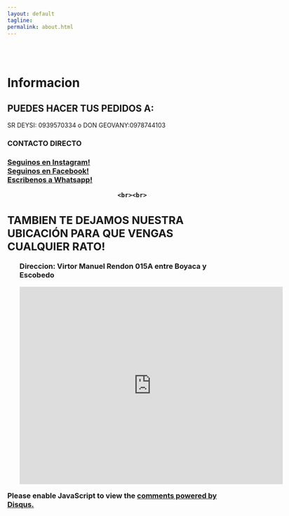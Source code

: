 ```yaml
---
layout: default
tagline:
permalink: about.html
---
```

<br><br>

<h1>Informacion</h1>


<h2>PUEDES HACER TUS PEDIDOS A:</h2>

<p>SR DEYSI: 0939570334  o  DON GEOVANY:0978744103</p>

<h3>CONTACTO DIRECTO<h3>

<div class="social">
    	<a href="https://www.instagram.com/elrinconcitodelsaborjl/" target="_blank">
<ion-icon name="logo-instagram"></ion-icon> <span>Seguinos en Instagram!</span></a></div>

<div class="social">
	<a href="https://www.facebook.com/elrinconcitodelsabor0/" target="_blank">
				<ion-icon name="logo-facebook"></ion-icon> <span>Seguinos en Facebook!</span></a></div>
<div class="social">
	<a href=""https://wa.me/5930990291804" target="_blank">
				<ion-icon name="logo-whatsapp"></ion-icon> <span>Escribenos a Whatsapp!</span></a></div>
							      
							      <br><br>
							      
<main class="main">
		<div class="container">
<h2>TAMBIEN TE DEJAMOS NUESTRA UBICACIÓN PARA QUE VENGAS CUALQUIER RATO!</h2>
			<ul>
		<p>Direccion: Virtor Manuel Rendon	015A entre Boyaca y Escobedo</p>
			<center><iframe src="https://www.google.com/maps/embed?pb=!1m18!1m12!1m3!1d3986.904326952232!2d-79.88554228572053!3d-2.189937837895907!2m3!1f0!2f0!3f0!3m2!1i1024!2i768!4f13.1!3m3!1m2!1s0x902d6f04ce13eb73%3A0xdfea2230e66b3d10!2sEl%20Rinconcito%20del%20sabor!5e0!3m2!1ses-419!2sec!4v1582066271255!5m2!1ses-419!2sec" width="600" height="450" frameborder="0" style="border:0;" allowfullscreen=""></iframe></center>
		</ul>
		</div>
	</main>

<div id="disqus_thread"></div>
<script>

/**
*  RECOMMENDED CONFIGURATION VARIABLES: EDIT AND UNCOMMENT THE SECTION BELOW TO INSERT DYNAMIC VALUES FROM YOUR PLATFORM OR CMS.
*  LEARN WHY DEFINING THESE VARIABLES IS IMPORTANT: https://disqus.com/admin/universalcode/#configuration-variables*/
/*
var disqus_config = function () {
this.page.url = PAGE_URL;  // Replace PAGE_URL with your page's canonical URL variable
this.page.identifier = PAGE_IDENTIFIER; // Replace PAGE_IDENTIFIER with your page's unique identifier variable
};
*/
(function() { // DON'T EDIT BELOW THIS LINE
var d = document, s = d.createElement('script');
s.src = 'https://introduccion.disqus.com/embed.js';
s.setAttribute('data-timestamp', +new Date());
(d.head || d.body).appendChild(s);
})();
</script>
<noscript>Please enable JavaScript to view the <a href="https://disqus.com/?ref_noscript">comments powered by Disqus.</a></noscript>
                            
